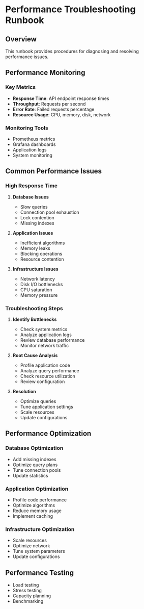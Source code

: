 # Performance Troubleshooting Runbook

## Overview
This runbook provides procedures for diagnosing and resolving performance issues.

## Performance Monitoring

### Key Metrics
- **Response Time**: API endpoint response times
- **Throughput**: Requests per second
- **Error Rate**: Failed requests percentage
- **Resource Usage**: CPU, memory, disk, network

### Monitoring Tools
- Prometheus metrics
- Grafana dashboards
- Application logs
- System monitoring

## Common Performance Issues

### High Response Time
1. **Database Issues**
   - Slow queries
   - Connection pool exhaustion
   - Lock contention
   - Missing indexes

2. **Application Issues**
   - Inefficient algorithms
   - Memory leaks
   - Blocking operations
   - Resource contention

3. **Infrastructure Issues**
   - Network latency
   - Disk I/O bottlenecks
   - CPU saturation
   - Memory pressure

### Troubleshooting Steps
1. **Identify Bottlenecks**
   - Check system metrics
   - Analyze application logs
   - Review database performance
   - Monitor network traffic

2. **Root Cause Analysis**
   - Profile application code
   - Analyze query performance
   - Check resource utilization
   - Review configuration

3. **Resolution**
   - Optimize queries
   - Tune application settings
   - Scale resources
   - Update configurations

## Performance Optimization

### Database Optimization
- Add missing indexes
- Optimize query plans
- Tune connection pools
- Update statistics

### Application Optimization
- Profile code performance
- Optimize algorithms
- Reduce memory usage
- Implement caching

### Infrastructure Optimization
- Scale resources
- Optimize network
- Tune system parameters
- Update configurations

## Performance Testing
- Load testing
- Stress testing
- Capacity planning
- Benchmarking

